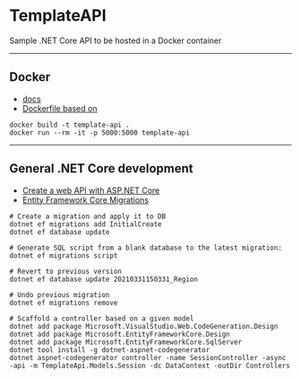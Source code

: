 # TemplateAPI

Sample .NET Core API to be hosted in a Docker container

---

## Docker

- [docs](https://docs.microsoft.com/en-us/aspnet/core/host-and-deploy/docker/building-net-docker-images?view=aspnetcore-5.0)
- [Dockerfile based on](https://docs.docker.com/engine/examples/dotnetcore/)

```
docker build -t template-api .
docker run --rm -it -p 5000:5000 template-api
```

---

## General .NET Core development

- [Create a web API with ASP.NET Core](https://docs.microsoft.com/en-us/aspnet/core/tutorials/first-web-api?view=aspnetcore-5.0&tabs=visual-studio-code)
- [Entity Framework Core Migrations](https://docs.microsoft.com/en-us/ef/core/managing-schemas/migrations/?tabs=dotnet-core-cli)

```
# Create a migration and apply it to DB
dotnet ef migrations add InitialCreate
dotnet ef database update

# Generate SQL script from a blank database to the latest migration:
dotnet ef migrations script

# Revert to previous version
dotnet ef database update 20210331150331_Region

# Undo previous migration
dotnet ef migrations remove

# Scaffold a controller based on a given model
dotnet add package Microsoft.VisualStudio.Web.CodeGeneration.Design
dotnet add package Microsoft.EntityFrameworkCore.Design
dotnet add package Microsoft.EntityFrameworkCore.SqlServer
dotnet tool install -g dotnet-aspnet-codegenerator
dotnet aspnet-codegenerator controller -name SessionController -async -api -m TemplateApi.Models.Session -dc DataContext -outDir Controllers
```
